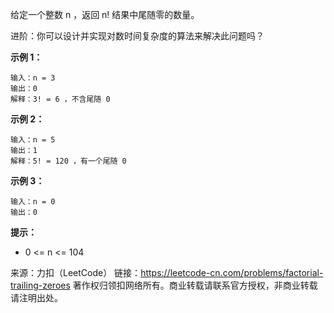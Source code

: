 给定一个整数 n ，返回 n! 结果中尾随零的数量。

进阶：你可以设计并实现对数时间复杂度的算法来解决此问题吗？



**示例 1：**
```
输入：n = 3
输出：0
解释：3! = 6 ，不含尾随 0
```
**示例 2：**
```
输入：n = 5
输出：1
解释：5! = 120 ，有一个尾随 0
```
**示例 3：**
```
输入：n = 0
输出：0
```

**提示：**

* 0 <= n <= 104

来源：力扣（LeetCode）
链接：https://leetcode-cn.com/problems/factorial-trailing-zeroes
著作权归领扣网络所有。商业转载请联系官方授权，非商业转载请注明出处。